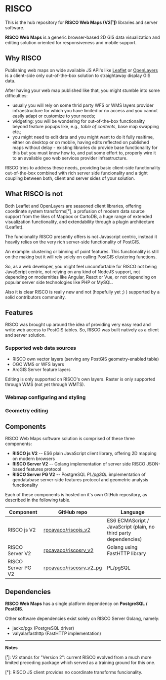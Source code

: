 # RISCO

This is the hub repository for **RISCO Web Maps (V2[¹])** libraries and server software.

**RISCO Web Maps** is a generic browser-based 2D GIS data visualization and editing solution oriented for responsiveness and mobile support.

## Why RISCO

Publishing web maps on wide available JS API's like [Leaflet](https://leafletjs.com/) or [OpenLayers](https://openlayers.org/) is a client-side only out-of-the-box solution to straightaway display GIS data.

After having your web map published like that, you might stumble into some difficulties:
- usually you will rely on some thrid party WFS or WMS layers provider infraestructure for which you have limited or no access and you cannot easily adapt or customize to your needs;
- widgeting: you will be wondering for out-of-the-box functionality beyond feature popups like, e.g., *table of contents*, base map swapping etc.;
- you might need to edit data and you might want to do it fully realtime, either on desktop or on mobile, having edits reflected on published maps without delay - existing libraries do provide base functionality for this but you must know how to, and put some effort to, properly wire it to an available geo web services provider infrastructure.

RISCO tries to address these needs, providing basic client-side functionality out-of-the-box combined with rich server side funcionality and a tight coupling between both, client and server sides of your solution.

## What RISCO is not 

Both Leaflet and OpenLayers are seasoned client libraries, offering coordinate system transforms[²], a profusion of modern data source support from the likes of Mapbox or CartoDB, a huge range of extended visualization functionality, and extendability through a plugin architecture (Leaflet).

The funcionality RISCO presently offers is not Javascript centric, instead it heavily relies on the very rich server-side functionality of PostGIS.

An example: clustering or binning of point features. This functionality is still on the making but it will rely solely on calling PostGIS clustering functions.

So, as a web developer, you might feel uncomfortable for RISCO not being JavaScript centric, not relying on any kind of NodeJS support, not depending on modernities like Angular, React or Vue, or not depending on popular server side technologies like PHP or MySQL.

Also it is clear RISCO is really new and not (hopefully yet ;) ) supported by a solid contributors community.

## Features

RISCO was brought up around the idea of providing very easy read and write web access to PostGIS tables. So, RISCO was built natively as a client and server solution.

### Supported web data sources

- RISCO own vector layers (serving any PostGIS geometry-enabled table)
- OGC WMS or WFS layers
- ArcGIS Server feature layers

Editing is only supported on RISCO's own layers. 
Raster is only supported through WMS (not yet through WMTS).


### Webmap configuring and styling


### Geometry editing

## Components

RISCO Web Maps software solution is comprised of these three components:

- **RISCO js V2** -- ES6 plain JavaScript client library, offering 2D mapping on modern browsers
- **RISCO Server V2** -- Golang implementation of server side RISCO JSON-based features protocol
- **RISCO Server PG V2** -- PostgreSQL *PL/pgSQL* implementation of geodatabase server-side features protocol and geometric analysis functionality  

Each of these components is hosted on it's own GitHub repository, as described in the following table.

| Component | GitHub repo | Language |
| --- | --- | --- |
| RISCO js V2 | [rpcavaco/riscojs_v2](https://github.com/rpcavaco/riscojs_v2) | ES6 ECMAScript / JavaScript (plain, no third party dependencies) |
| RISCO Server V2 | [rpcavaco/riscosrv_v2](https://github.com/rpcavaco/riscosrv_v2) | Golang using FastHTTP library |
| RISCO Server PG V2 | [rpcavaco/riscosrv_v2_pg](https://github.com/rpcavaco/riscosrv_v2_pg) | PL/pgSQL |


## Dependencies

**RISCO Web Maps** has a single platform dependency on **PostgreSQL / PostGIS**. 

Other software dependencies exist solely on RISCO Server Golang, namely:

- jackc/pgx (PostgreSQL driver)
- valyala/fasthttp (FastHTTP implementation)


-----

**Notes**

[¹]: V2 stands for "Version 2": current RISCO evolved from a much more limited preceding package which served as a training ground for this one.

[²]: RISCO JS client provides no coordinate transforms funcionality.